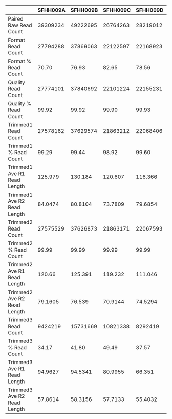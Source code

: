 |    | SFHH009A | SFHH009B | SFHH009C | SFHH009D | SFHH009E | SFHH009F | SFHH009G | SFHH009H | SFHH009I | SFHH009J | SFHH009L | SFHH009M | SFHH009N |
| --- | --- | --- | --- | --- | --- | --- | --- | --- | --- | --- | --- | --- | --- |
| Paired Raw Read Count | 39309234 | 49222695 | 26764263 | 28219012 | 8472209 | 33060628 | 25812925 | 39190229 | 28296331 | 30184411 | 26276907 | 41581444 | 32697631 |
| Format Read Count | 27794288 | 37869063 | 22122597 | 22168923 | 6532937 | 27366840 | 20988412 | 31906579 | 21426697 | 14091547 | 20231021 | 32316413 | 26781858 |
| Format % Read Count | 70.70 | 76.93 | 82.65 | 78.56 | 77.11 | 82.77 | 81.30 | 81.41 | 75.72 | 46.68 | 76.99 | 77.71 | 81.90 |
| Quality Read Count | 27774101 | 37840692 | 22101224 | 22155231 | 6518307 | 27334476 | 20973507 | 31828371 | 21411300 | 14076343 | 20209229 | 32279008 | 26748515 |
| Quality % Read Count | 99.92 | 99.92 | 99.90 | 99.93 | 99.77 | 99.88 | 99.92 | 99.75 | 99.92 | 99.89 | 99.89 | 99.88 | 99.87 |
| Trimmed1 Read Count | 27578162 | 37629574 | 21863212 | 22068406 | 6423412 | 27120205 | 20857264 | 31587668 | 21304459 | 14017931 | 20085378 | 31896403 | 26427737 |
| Trimmed1 % Read Count | 99.29 | 99.44 | 98.92 | 99.60 | 98.54 | 99.21 | 99.44 | 99.24 | 99.50 | 99.58 | 99.38 | 98.81 | 98.80 |
| Trimmed1 Ave R1 Read Length | 125.979 | 130.184 | 120.607 | 116.366 | 128.673 | 124.982 | 127.315 | 124.232 | 126.521 | 125.722 | 127.139 | 131.808 | 135.083 |
| Trimmed1 Ave R2 Read Length | 84.0474 | 80.8104 | 73.7809 | 79.6854 | 88.5556 | 81.4519 | 78.6583 | 86.1439 | 75.9765 | 83.0753 | 80.8965 | 73.2875 | 74.3865 |
| Trimmed2 Read Count | 27575529 | 37626873 | 21863171 | 22067593 | 6423380 | 27120021 | 20857169 | 31587025 | 21304369 | 14017663 | 20085073 | 31896274 | 26427631 |
| Trimmed2 % Read Count | 99.99 | 99.99 | 99.99 | 99.99 | 99.99 | 99.99 | 99.99 | 99.99 | 99.99 | 99.99 | 99.99 | 99.99 | 99.99 |
| Trimmed2 Ave R1 Read Length | 120.66 | 125.391 | 119.232 | 111.046 | 128.165 | 122.07 | 124.204 | 121.208 | 123.211 | 121.188 | 123.888 | 128.09 | 132.299 |
| Trimmed2 Ave R2 Read Length | 79.1605 | 76.539 | 70.9144 | 74.5294 | 87.774 | 78.9323 | 75.7851 | 83.1721 | 72.8105 | 79.0727 | 77.6874 | 70.3684 | 72.0388 |
| Trimmed3 Read Count | 9424219 | 15731669 | 10821338 | 8292419 | 2080606 | 9052385 | 8950137 | 10108447 | 9619435 | 4768250 | 7345137 | 16104823 | 13015095 |
| Trimmed3 % Read Count | 34.17 | 41.80 | 49.49 | 37.57 | 32.39 | 33.37 | 42.91 | 32.00 | 45.15 | 34.01 | 36.57 | 50.49 | 49.24 |
| Trimmed3 Ave R1 Read Length | 94.9627 | 94.5341 | 80.9955 | 66.351 | 95.2844 | 79.2251 | 81.2287 | 69.4565 | 81.2112 | 74.5915 | 89.1007 |  | 92.2896 |
| Trimmed3 Ave R2 Read Length | 57.8614 | 58.3156 | 57.7133 | 55.4032 | 56.3247 | 58.4675 | 59.6984 | 57.3641 | 57.9517 | 56.8302 | 57.2433 |  |  |
